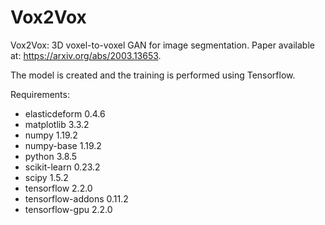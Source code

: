 # Vox2Vox
Vox2Vox: 3D voxel-to-voxel GAN for image segmentation.
Paper available at: https://arxiv.org/abs/2003.13653.

The model is created and the training is performed using Tensorflow.

Requirements:
- elasticdeform             0.4.6    
- matplotlib                3.3.2   
- numpy                     1.19.2   
- numpy-base                1.19.2          
- python                    3.8.5  
- scikit-learn              0.23.2 
- scipy                     1.5.2 
- tensorflow                2.2.0   
- tensorflow-addons         0.11.2  
- tensorflow-gpu            2.2.0 
